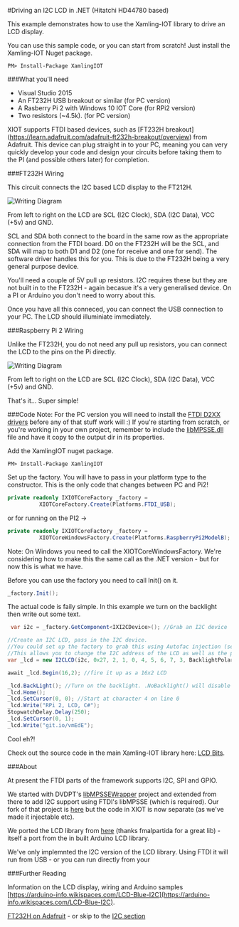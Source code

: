 #Driving an I2C LCD in .NET (Hitatchi HD44780 based)

This example demonstrates how to use the Xamling-IOT library to drive an LCD display. 

You can use this sample code, or you can start from scratch! Just install the Xamling-IOT Nuget package. 

    PM> Install-Package XamlingIOT
  

###What you'll need

* Visual Studio 2015
* An FT232H USB breakout or similar (for PC version)
* A Rasberry Pi 2 with Windows 10 IOT Core (for RPi2 version)
* Two resistors (~4.5k). (for PC version)

XIOT supports FTDI based devices, such as [FT232H breakout] (https://learn.adafruit.com/adafruit-ft232h-breakout/overview) from Adafruit. This device can plug straight in to your PC, meaning you can very quickly develop your code and design your circuits before taking them to the PI (and possible others later) for completion. 

###FT232H Wiring

This circuit connects the I2C based LCD display to the FT212H.

![Writing Diagram](https://raw.githubusercontent.com/jakkaj/Xamling-IOT/master/Samples/LCD-Hitatchi-HD44780/FT242H%20to%20I2C%20LCD_bb.png "Wiring Diagram")

From left to right on the LCD are SCL (I2C Clock), SDA (I2C Data), VCC (+5v) and GND. 

SCL and SDA both connect to the board in the same row as the appropriate connection from the FTDI board. D0 on the FT232H will be the SCL, and SDA will map to both D1 and D2 (one for receive and one for send). The software driver handles this for you. This is due to the FT232H being a very general purpose device. 

You'll need a couple of 5V pull up resistors. I2C requires these but they are not built in to the FT232H - again becasue it's a very generalised device. On a PI or Arduino you don't need to worry about this. 

Once you have all this conneced, you can connect the USB connection to your PC. The LCD should illuminiate immediately. 

###Raspberry Pi 2 Wiring

Unlike the FT232H, you do not need any pull up resistors, you can connect the LCD to the pins on the Pi directly. 

![Writing Diagram](https://raw.githubusercontent.com/jakkaj/Xamling-IOT/master/Samples/LCD-Hitatchi-HD44780/FT242H%20to%20I2C%20LCD_PI2.png "Wiring Diagram")

From left to right on the LCD are SCL (I2C Clock), SDA (I2C Data), VCC (+5v) and GND. 

That's it... Super simple!

###Code
Note: For the PC version you will need to install the [FTDI D2XX drivers](http://www.ftdichip.com/Drivers/D2XX.htm) before any of that stuff work will :) If you're starting from scratch, or you're working in your own project, remember to include the [libMPSSE.dll](http://www.ftdichip.com/Support/SoftwareExamples/MPSSE/LibMPSSE-I2C.htm) file and have it copy to the output dir in its properties. 

Add the XamlingIOT nuget package. 

    PM> Install-Package XamlingIOT
  
Set up the factory. You will have to pass in your platform type to the constructor. This is the only code that changes between PC and Pi2!

```C#
private readonly IXIOTCoreFactory _factory =
          XIOTCoreFactory.Create(Platforms.FTDI_USB);
```

or for running on the PI2 ->

```C#
private readonly IXIOTCoreFactory _factory =
          XIOTCoreWindowsFactory.Create(Platforms.RaspberryPi2ModelB);
```

Note: On Windows you need to call the XIOTCoreWindowsFactory. We're considering how to make this the same call as the .NET version - but for now this is what we have.

Before you can use the factory you need to call Init() on it. 

```C#
_factory.Init();
```

The actual code is faily simple. In this example we turn on the backlight then write out some text. 

```C#
 var i2c = _factory.GetComponent<IXI2CDevice>(); //Grab an I2C device

//Create an I2C LCD, pass in the I2C device. 
//You could set up the factory to grab this using Autofac injection (see advanced examples - TODO :P). 
//This allows you to change the I2C address of the LCD as well as the pin maps to suit displays that may differ. 
var _lcd = new I2CLCD(i2c, 0x27, 2, 1, 0, 4, 5, 6, 7, 3, BacklightPolarity.Positive);

await _lcd.Begin(16,2); //fire it up as a 16x2 LCD

_lcd.BackLight(); //Turn on the backlight. .NoBacklight() will disable it
_lcd.Home(); 
_lcd.SetCursor(0, 0); //Start at character 4 on line 0
_lcd.Write("RPi 2, LCD, C#");
StopwatchDelay.Delay(250);
_lcd.SetCursor(0, 1);
_lcd.Write("git.io/vmEdE");
```       

Cool eh?!

Check out the source code in the main Xamling-IOT library here: [LCD Bits](https://github.com/jakkaj/Xamling-IOT/tree/master/XamlingIOTCore/XIOTCore.Portable/Components/LCD/HD44780).

###About

At present the FTDI parts of the framework supports I2C, SPI and GPIO.

We started with DVDPT's [libMPSSEWrapper](https://github.com/DVDPT/libMPSSE-.Net-Wrapper) project and extended from there to add I2C support using FTDI's libMPSSE (which is required). Our fork of that project is [here](https://github.com/jakkaj/libMPSSE-.Net-Wrapper) but the code in XIOT is now separate (as we've made it injectable etc). 

We ported the LCD library from [here](https://bitbucket.org/fmalpartida/new-liquidcrystal/wiki/Home) (thanks fmalpartida for a great lib) - itself a port from the in built Arduino LCD library. 

We've only implemnted the I2C version of the LCD library. Using FTDI it will run from USB - or you can run directly from your

###Further Reading

Information on the LCD display, wiring and Arduino samples [https://arduino-info.wikispaces.com/LCD-Blue-I2C](https://arduino-info.wikispaces.com/LCD-Blue-I2C). 

[FT232H on Adafruit](https://learn.adafruit.com/adafruit-ft232h-breakout/overview) - or skip to the [I2C section](https://learn.adafruit.com/adafruit-ft232h-breakout/i2c)
